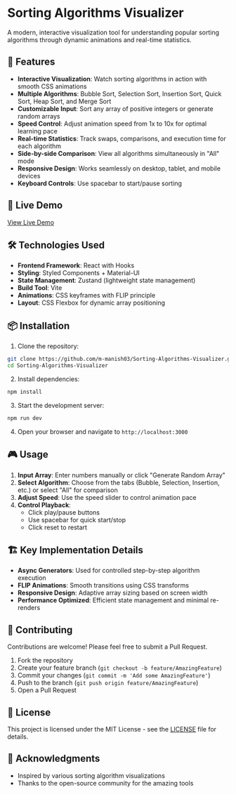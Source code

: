 # Sorting Algorithms Visualizer

A modern, interactive visualization tool for understanding popular sorting algorithms through dynamic animations and real-time statistics.

## 🎯 Features

- **Interactive Visualization**: Watch sorting algorithms in action with smooth CSS animations
- **Multiple Algorithms**: Bubble Sort, Selection Sort, Insertion Sort, Quick Sort, Heap Sort, and Merge Sort
- **Customizable Input**: Sort any array of positive integers or generate random arrays
- **Speed Control**: Adjust animation speed from 1x to 10x for optimal learning pace
- **Real-time Statistics**: Track swaps, comparisons, and execution time for each algorithm
- **Side-by-side Comparison**: View all algorithms simultaneously in "All" mode
- **Responsive Design**: Works seamlessly on desktop, tablet, and mobile devices
- **Keyboard Controls**: Use spacebar to start/pause sorting

## 🚀 Live Demo

[View Live Demo](https://your-demo-link.com) <!-- Replace with actual demo link -->

## 🛠️ Technologies Used

- **Frontend Framework**: React with Hooks
- **Styling**: Styled Components + Material-UI
- **State Management**: Zustand (lightweight state management)
- **Build Tool**: Vite
- **Animations**: CSS keyframes with FLIP principle
- **Layout**: CSS Flexbox for dynamic array positioning

## 📦 Installation

1. Clone the repository:
```bash
git clone https://github.com/m-manish03/Sorting-Algorithms-Visualizer.git
cd Sorting-Algorithms-Visualizer
```

2. Install dependencies:
```bash
npm install
```

3. Start the development server:
```bash
npm run dev
```

4. Open your browser and navigate to `http://localhost:3000`

## 🎮 Usage

1. **Input Array**: Enter numbers manually or click "Generate Random Array"
2. **Select Algorithm**: Choose from the tabs (Bubble, Selection, Insertion, etc.) or select "All" for comparison
3. **Adjust Speed**: Use the speed slider to control animation pace
4. **Control Playback**: 
   - Click play/pause buttons
   - Use spacebar for quick start/stop
   - Click reset to restart

## 🏗️ Key Implementation Details

- **Async Generators**: Used for controlled step-by-step algorithm execution
- **FLIP Animations**: Smooth transitions using CSS transforms
- **Responsive Design**: Adaptive array sizing based on screen width
- **Performance Optimized**: Efficient state management and minimal re-renders

## 🤝 Contributing

Contributions are welcome! Please feel free to submit a Pull Request.

1. Fork the repository
2. Create your feature branch (`git checkout -b feature/AmazingFeature`)
3. Commit your changes (`git commit -m 'Add some AmazingFeature'`)
4. Push to the branch (`git push origin feature/AmazingFeature`)
5. Open a Pull Request

## 📝 License

This project is licensed under the MIT License - see the [LICENSE](LICENSE) file for details.

## 🙏 Acknowledgments

- Inspired by various sorting algorithm visualizations
- Thanks to the open-source community for the amazing tools